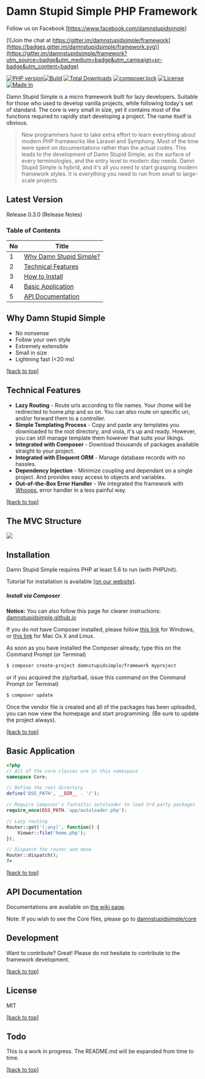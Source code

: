 # Damn Stupid Simple PHP Framework

Follow us on Facebook [https://www.facebook.com/damnstupidsimple]

[![Join the chat at https://gitter.im/damnstupidsimple/framework](https://badges.gitter.im/damnstupidsimple/framework.svg)](https://gitter.im/damnstupidsimple/framework?utm_source=badge&utm_medium=badge&utm_campaign=pr-badge&utm_content=badge)

[![PHP version](https://badge.fury.io/ph/damnstupidsimple%2Fframework.svg)](https://badge.fury.io/ph/damnstupidsimple%2Fframework)[![Build](https://api.travis-ci.org/damnstupidsimple/framework.svg)](https://travis-ci.org/damnstupidsimple/framework)
[![Total Downloads](https://poser.pugx.org/damnstupidsimple/framework/downloads)](https://packagist.org/packages/damnstupidsimple/framework)
[![composer.lock](https://poser.pugx.org/damnstupidsimple/framework/composerlock)](https://packagist.org/packages/damnstupidsimple/framework)
[![License](https://img.shields.io/:license-mit-blue.svg)](https://github.com/damnstupidsimple/framework/blob/master/LICENSE)
[![Made In](https://img.shields.io/badge/made%20in-Malaysia-red.svg)](https://www.google.com/search?q=malaysia)

Damn Stupid Simple is a micro framework built for lazy developers. Suitable for those who used to develop vanilla projects, while following today's set of standard. The core is very small in size, yet it contains most of the functions required to rapidly start developing a project. The name itself is obvious.

> New programmers have to take extra effort to learn 
> everything about modern PHP frameworks like Laravel and Symphony. Most 
> of the time were spent on documentations rather than the actual codes.
> This leads to the development of Damn Stupid Simple, as the surface of
> every terminologies, and the entry level to modern day needs. 
> Damn Stupid Simple is hybrid, and it's all you need to start grasping
> modern framework styles. It is everything you need to run from small to large-scale projects.

Latest Version
----
Release 0.3.0 (Release Notes)

### Table of Contents
| No | Title                                              |
|----|----------------------------------------------------|
| 1  | [Why Damn Stupid Simple?](#why-damn-stupid-simple) |
| 2  | [Technical Features](#technical-features)          |
| 3  | [How to Install](#installation)                    |
| 4  | [Basic Application](#basic-application)            |
| 5  | [API Documentation](#api-documentation)            |


Why Damn Stupid Simple
----
  - No nonsense
  - Follow your own style
  - Extremely extensible
  - Small in size
  - Lightning fast (<20 ms)

[[back to top]](#table-of-contents)

Technical Features
----
  - **Lazy Routing** - Route urls according to file names. Your /home will be redirected to home.php and so on. You can also route on specific uri, and/or forward them to a controller.
  - **Simple Templating Process** - Copy and paste any templates you downloaded to the root directory, and viola, it's up and ready. However, you can still manage template them however that suits your likings.
  - **Integrated with Composer** - Download thousands of packages available straight to your project.
  - **Integrated with Eloquent ORM** - Manage database records with no hassles. 
  - **Dependency Injection** - Minimize coupling and dependant on a single project. And provides easy access to objects and variables.
  - **Out-of-the-Box Error Handler** - We integrated the framework with [Whoops](https://filp.github.io/whoops/), error handler in a less painful way.

[[back to top]](#table-of-contents)

The MVC Structure
----
<img src="https://s30.postimg.org/59jbts6n5/DSS_MVC_Structure.jpg">

Installation
----
Damn Stupid Simple requires PHP at least 5.6 to run (with PHPUnit). 

Tutorial for installation is available [[on our website]](https://damnstupidsimple.github.io/how-to-install.html).

##### Install via Composer

**Notice:** You can also follow this page for clearer instructions: 
[damnstupidsimple.github.io](https://damnstupidsimple.github.io/how-to-install.html)

If you do not have Composer installed, please follow [this link](https://getcomposer.org/doc/00-intro.md#using-the-installer) for Windows, or [this link](https://getcomposer.org/doc/00-intro.md#downloading-the-composer-executable) for Mac Os X and Linux.

As soon as you have installed the Composer already, type this on the Command Prompt (or Terminal)
```sh
$ composer create-project damnstupidsimple/framework myproject
```

or if you acquired the zip/tarball, issue this command on the Command Prompt (or Terminal)
```sh
$ composer update
```

Once the vendor file is created and all of the packages has been uploaded, you can now view the homepage and start programming. (Be sure to update the project always).

[[back to top]](#table-of-contents)

Basic Application
----
```php
<?php
// All of the core classes are in this namespace
namespace Core;

// Define the root directory
define('DSS_PATH', __DIR__ . '/');

// Require Composer's fantastic autoloader to load 3rd party packages
require_once(DSS_PATH.'app/autoloader.php');

// Lazy routing
Router::get('(:any)', function() {
	Viewer::file('home.php');
});

// Dispatch the router and done
Router::dispatch();
?>
```

[[back to top]](#table-of-contents)

API Documentation
----
Documentations are available on [the wiki page](https://github.com/damnstupidsimple/framework/wiki).

Note: If you wish to see the Core files, please go to <a href="https://github.com/damnstupidsimple/core">damnstupidsimple/core</a>

Development
----
Want to contribute? Great! Please do not hesitate to contribute to the framework development.

[[back to top]](#table-of-contents)

License
----
MIT

[[back to top]](#table-of-contents)

Todo
----
This is a work in progress. The README.md will be expanded from time to time.

[[back to top]](#table-of-contents)
